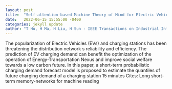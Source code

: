 ```yaml
---
layout: post
title:  "Self-attention-based Machine Theory of Mind for Electric Vehicle Charging Demand Forecast"
date:   2022-06-15 15:55:00 -0400
categories: jekyll update
author: "T Hu, H Ma, H Liu, H Sun - IEEE Transactions on Industrial Informatics, 2022"
---
```

The popularization of Electric Vehicles (EVs) and charging stations has been threatening the distribution network s reliability and efficiency. The prediction of EV charging demand can benefit the optimization of the operation of Energy-Transportation Nexus and improve social welfare towards a low carbon future. In this paper, a short-term probabilistic charging demand forecast model is proposed to estimate the quantiles of future charging demand of a charging station 15 minutes 
Cites: Long short-term memory-networks for machine reading